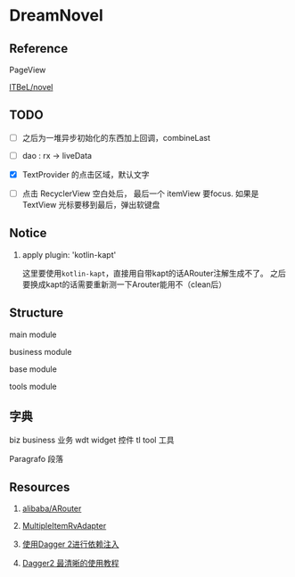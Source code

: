 # DreamNovel

## Reference

PageView

[lTBeL/novel](https://github.com/lTBeL/novel)

## TODO

- [ ] 之后为一堆异步初始化的东西加上回调，combineLast

- [ ] dao : rx -> liveData

- [x] TextProvider 的点击区域，默认文字

- [ ] 点击 RecyclerView 空白处后， 最后一个 itemView 要focus. 如果是TextView 光标要移到最后，弹出软键盘

## Notice

1. apply plugin: 'kotlin-kapt'

    这里要使用`kotlin-kapt`，直接用自带kapt的话ARouter注解生成不了。
    之后要换成kapt的话需要重新测一下Arouter能用不（clean后）

## Structure

main module

business module

base module

tools module

## 字典

biz  business 业务
wdt widget 控件
tl tool 工具

Paragrafo 段落

## Resources

1. [alibaba/ARouter](https://github.com/alibaba/ARouter)

2. [MultipleItemRvAdapter](https://blog.csdn.net/Chay_Chan/article/details/79658655)

3. [使用Dagger 2进行依赖注入](http://codethink.me/2015/08/06/dependency-injection-with-dagger-2/)

4. [Dagger2 最清晰的使用教程](https://www.jianshu.com/p/24af4c102f62)